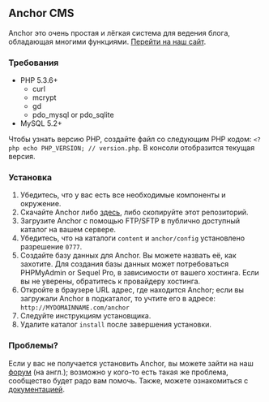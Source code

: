 ## Anchor CMS

Anchor это очень простая и лёгкая система для ведения блога, обладающая многими функциями. [Перейти на наш сайт](http://anchorblog.ru/).

### Требования

- PHP 5.3.6+
    - curl
    - mcrypt
    - gd
    - pdo\_mysql or pdo\_sqlite
- MySQL 5.2+

Чтобы узнать версию PHP, создайте файл со следующим PHP кодом: `<?php echo PHP_VERSION; // version.php`. В консоли отобразится текущая версия.

### Установка

1. Убедитесь, что у вас есть все необходимые компоненты и окружение.
2. Скачайте Anchor либо [здесь](http://anchorcms.com/download), либо скопируйте этот репозиторий.
3. Загрузите Anchor с помощью FTP/SFTP в публично доступный каталог на вашем сервере.
4. Убедитесь, что на каталоги `content` и `anchor/config` установлено разрешение `0777`.
5. Создайте базу данных для Anchor. Вы можете назвать её, как захотите. Для создания базы данных может потребоваться PHPMyAdmin or Sequel Pro, в зависимости от вашего хостинга. Если вы не уверены, обратитесь к провайдеру хостинга.
6. Откройте в браузере URL адрес, где находится Anchor; если вы загружали Anchor в подкаталог, то учтите его в адресе: `http://MYDOMAINNAME.com/anchor`
7. Следуйте инструкциям установщика.
8. Удалите каталог `install` после завершения установки.

### Проблемы?

Если у вас не получается установить Anchor, вы можете зайти на наш [форум](http://forums.anchorcms.com/) (на англ.); возможно у кого-то есть такая же проблема, сообщество будет радо вам помочь. Также, можете ознакомиться с [документацией](http://anchorblog.ru/docs).